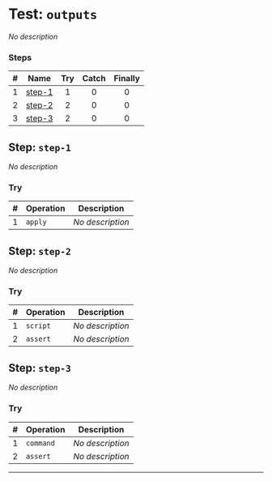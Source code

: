 # Test: `outputs`

*No description*

### Steps

| # | Name | Try | Catch | Finally |
|:-:|---|:-:|:-:|:-:|
| 1 | [step-1](#step-step-1) | 1 | 0 | 0 |
| 2 | [step-2](#step-step-2) | 2 | 0 | 0 |
| 3 | [step-3](#step-step-3) | 2 | 0 | 0 |

## Step: `step-1`

*No description*

### Try

| # | Operation | Description |
|:-:|---|---|
| 1 | `apply` | *No description* |

## Step: `step-2`

*No description*

### Try

| # | Operation | Description |
|:-:|---|---|
| 1 | `script` | *No description* |
| 2 | `assert` | *No description* |

## Step: `step-3`

*No description*

### Try

| # | Operation | Description |
|:-:|---|---|
| 1 | `command` | *No description* |
| 2 | `assert` | *No description* |

---

